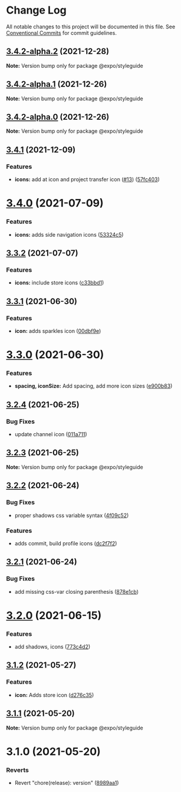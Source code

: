 # Change Log

All notable changes to this project will be documented in this file.
See [Conventional Commits](https://conventionalcommits.org) for commit guidelines.

## [3.4.2-alpha.2](https://github.com/expo/styleguide/compare/@expo/styleguide@3.4.2-alpha.1...@expo/styleguide@3.4.2-alpha.2) (2021-12-28)

**Note:** Version bump only for package @expo/styleguide





## [3.4.2-alpha.1](https://github.com/expo/styleguide/compare/@expo/styleguide@3.4.2-alpha.0...@expo/styleguide@3.4.2-alpha.1) (2021-12-26)

**Note:** Version bump only for package @expo/styleguide





## [3.4.2-alpha.0](https://github.com/expo/styleguide/compare/@expo/styleguide@3.4.1...@expo/styleguide@3.4.2-alpha.0) (2021-12-26)

**Note:** Version bump only for package @expo/styleguide





## [3.4.1](https://github.com/expo/styleguide/compare/@expo/styleguide@3.4.0...@expo/styleguide@3.4.1) (2021-12-09)


### Features

* **icons:** add at icon and project transfer icon ([#13](https://github.com/expo/styleguide/issues/13)) ([57fc403](https://github.com/expo/styleguide/commit/57fc403d39dc37329b6dfca48d49e85080f2fa2a))





# [3.4.0](https://github.com/expo/styleguide/compare/@expo/styleguide@3.3.2...@expo/styleguide@3.4.0) (2021-07-09)


### Features

* **icons:** adds side navigation icons ([53324c5](https://github.com/expo/styleguide/commit/53324c544e7a0ee3e2b101230fae7ac2c99ffcc5))





## [3.3.2](https://github.com/expo/styleguide/compare/@expo/styleguide@3.3.1...@expo/styleguide@3.3.2) (2021-07-07)


### Features

* **icons:** include store icons ([c33bbd1](https://github.com/expo/styleguide/commit/c33bbd16e2360b47cc444c9c78139043ae3c5f05))





## [3.3.1](https://github.com/expo/styleguide/compare/@expo/styleguide@3.3.0...@expo/styleguide@3.3.1) (2021-06-30)


### Features

* **icon:** adds sparkles icon ([00dbf9e](https://github.com/expo/styleguide/commit/00dbf9e28043eda14d3df5d532f6291d65dc603f))





# [3.3.0](https://github.com/expo/styleguide/compare/@expo/styleguide@3.2.4...@expo/styleguide@3.3.0) (2021-06-30)


### Features

* **spacing, iconSize:** Add spacing, add more icon sizes ([e900b83](https://github.com/expo/styleguide/commit/e900b83508f2693d8690957e4e293681c4769578))





## [3.2.4](https://github.com/expo/styleguide/compare/@expo/styleguide@3.2.3...@expo/styleguide@3.2.4) (2021-06-25)


### Bug Fixes

* update channel icon ([011a711](https://github.com/expo/styleguide/commit/011a711a2013a6b4d63b9d76f4972c129291d527))





## [3.2.3](https://github.com/expo/styleguide/compare/@expo/styleguide@3.2.2...@expo/styleguide@3.2.3) (2021-06-25)

**Note:** Version bump only for package @expo/styleguide





## [3.2.2](https://github.com/expo/styleguide/compare/@expo/styleguide@3.2.1...@expo/styleguide@3.2.2) (2021-06-24)


### Bug Fixes

* proper shadows css variable syntax ([4f09c52](https://github.com/expo/styleguide/commit/4f09c52ae11dc09782d1b56ac6ba62c888c75ffa))


### Features

* adds commit, build profile icons ([dc2f7f2](https://github.com/expo/styleguide/commit/dc2f7f2a40da0510b61a482bd8049ebebb30435e))





## [3.2.1](https://github.com/expo/styleguide/compare/@expo/styleguide@3.2.0...@expo/styleguide@3.2.1) (2021-06-24)


### Bug Fixes

* add missing css-var closing parenthesis ([878e1cb](https://github.com/expo/styleguide/commit/878e1cb6bd801a8a2e51eaa25c637c9fb9b0a228))





# [3.2.0](https://github.com/expo/styleguide/compare/@expo/styleguide@3.1.2...@expo/styleguide@3.2.0) (2021-06-15)


### Features

* add shadows, icons ([773c4d2](https://github.com/expo/styleguide/commit/773c4d2bbff2ede93bc6fa74c0b3b7b8c7d16159))





## [3.1.2](https://github.com/expo/styleguide/compare/@expo/styleguide@3.1.1...@expo/styleguide@3.1.2) (2021-05-27)


### Features

* **icon:** Adds store icon ([d276c35](https://github.com/expo/styleguide/commit/d276c35cffc731a87057b1d3001721d2b7d45252))





## [3.1.1](https://github.com/expo/styleguide/compare/@expo/styleguide@3.1.0...@expo/styleguide@3.1.1) (2021-05-20)

**Note:** Version bump only for package @expo/styleguide





# 3.1.0 (2021-05-20)


### Reverts

* Revert "chore(release): version" ([8989aa1](https://github.com/expo/styleguide/commit/8989aa166d98704b4e35e5823dd6b38099ec8a77))
